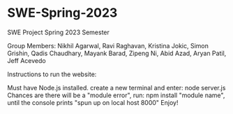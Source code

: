# SWE-Spring-2023
SWE Project 
Spring 2023 Semester

Group Members: Nikhil Agarwal, Ravi Raghavan, Kristina Jokic, Simon Grishin, Qadis Chaudhary, Mayank Barad, Zipeng Ni, Abid Azad, Aryan Patil, Jeff Acevedo

Instructions to run the website:

Must have Node.js installed.
create a new terminal and enter: node server.js 
Chances are there will be a "module error", run: npm install "module name", until the console prints "spun up on local host 8000"
Enjoy!

